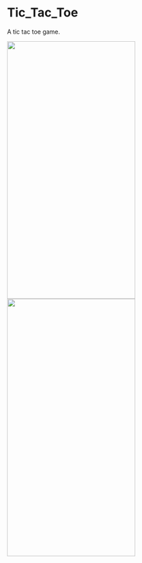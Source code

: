 # Tic_Tac_Toe
A tic tac toe game.

 <img src="https://user-images.githubusercontent.com/71960312/126902050-1cbf219a-7f96-4f92-9a73-92a14246c37a.jpeg" width="300" height="600">           <img src="https://user-images.githubusercontent.com/71960312/126902057-bb94576f-4269-4d2d-87af-45afe1a9dee7.jpeg" width="300" height="600">
 
